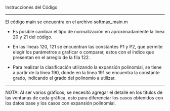 
Instrucciones del Código
******************************

El código main se encuentra en el archivo softmax_main.m

- Es posible cambiar el tipo de normalización en aproximadamente la línea 20 y 21 del código.

- En las líneas 120, 121 se encuentran las constantes P1 y P2, que permite elegir los parámetros a graficar o comparar, estos con el índice que presentan en el arreglo de la fila 122.

- Para realizar la clasificación utilizando la expansión polinomial, se tiene a partir de la línea 190, donde en la línea 191 se encuentra la constante grado, indicando el grado del polinomio a utilizar.

******************************
NOTA: Al ser varios gráficos, se necesitó agregar el detalle en los titulos de las ventanas de cada gráfica, esto para diferenciar los casos obtenidos con los datos base y los casos con expansión polinomial.



